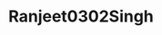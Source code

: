 ---
title: Ranjeet0302Singh
github: https://github.com/Ranjeet0302Singh
mode: dark
transition: 1s
score: 77.9
archetype:
- Little Bit of Everything
---